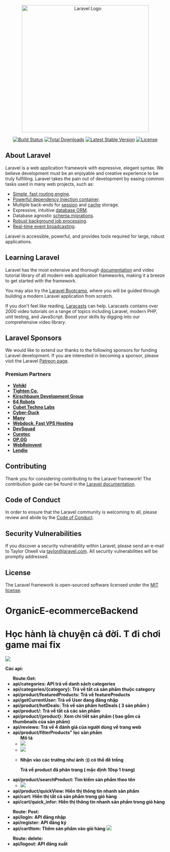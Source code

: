 <p align="center"><a href="https://laravel.com" target="_blank"><img src="https://raw.githubusercontent.com/laravel/art/master/logo-lockup/5%20SVG/2%20CMYK/1%20Full%20Color/laravel-logolockup-cmyk-red.svg" width="400" alt="Laravel Logo"></a></p>

<p align="center">
<a href="https://github.com/laravel/framework/actions"><img src="https://github.com/laravel/framework/workflows/tests/badge.svg" alt="Build Status"></a>
<a href="https://packagist.org/packages/laravel/framework"><img src="https://img.shields.io/packagist/dt/laravel/framework" alt="Total Downloads"></a>
<a href="https://packagist.org/packages/laravel/framework"><img src="https://img.shields.io/packagist/v/laravel/framework" alt="Latest Stable Version"></a>
<a href="https://packagist.org/packages/laravel/framework"><img src="https://img.shields.io/packagist/l/laravel/framework" alt="License"></a>
</p>

## About Laravel

Laravel is a web application framework with expressive, elegant syntax. We believe development must be an enjoyable and creative experience to be truly fulfilling. Laravel takes the pain out of development by easing common tasks used in many web projects, such as:

- [Simple, fast routing engine](https://laravel.com/docs/routing).
- [Powerful dependency injection container](https://laravel.com/docs/container).
- Multiple back-ends for [session](https://laravel.com/docs/session) and [cache](https://laravel.com/docs/cache) storage.
- Expressive, intuitive [database ORM](https://laravel.com/docs/eloquent).
- Database agnostic [schema migrations](https://laravel.com/docs/migrations).
- [Robust background job processing](https://laravel.com/docs/queues).
- [Real-time event broadcasting](https://laravel.com/docs/broadcasting).

Laravel is accessible, powerful, and provides tools required for large, robust applications.

## Learning Laravel

Laravel has the most extensive and thorough [documentation](https://laravel.com/docs) and video tutorial library of all modern web application frameworks, making it a breeze to get started with the framework.

You may also try the [Laravel Bootcamp](https://bootcamp.laravel.com), where you will be guided through building a modern Laravel application from scratch.

If you don't feel like reading, [Laracasts](https://laracasts.com) can help. Laracasts contains over 2000 video tutorials on a range of topics including Laravel, modern PHP, unit testing, and JavaScript. Boost your skills by digging into our comprehensive video library.

## Laravel Sponsors

We would like to extend our thanks to the following sponsors for funding Laravel development. If you are interested in becoming a sponsor, please visit the Laravel [Patreon page](https://patreon.com/taylorotwell).

### Premium Partners

- **[Vehikl](https://vehikl.com/)**
- **[Tighten Co.](https://tighten.co)**
- **[Kirschbaum Development Group](https://kirschbaumdevelopment.com)**
- **[64 Robots](https://64robots.com)**
- **[Cubet Techno Labs](https://cubettech.com)**
- **[Cyber-Duck](https://cyber-duck.co.uk)**
- **[Many](https://www.many.co.uk)**
- **[Webdock, Fast VPS Hosting](https://www.webdock.io/en)**
- **[DevSquad](https://devsquad.com)**
- **[Curotec](https://www.curotec.com/services/technologies/laravel/)**
- **[OP.GG](https://op.gg)**
- **[WebReinvent](https://webreinvent.com/?utm_source=laravel&utm_medium=github&utm_campaign=patreon-sponsors)**
- **[Lendio](https://lendio.com)**

## Contributing

Thank you for considering contributing to the Laravel framework! The contribution guide can be found in the [Laravel documentation](https://laravel.com/docs/contributions).

## Code of Conduct

In order to ensure that the Laravel community is welcoming to all, please review and abide by the [Code of Conduct](https://laravel.com/docs/contributions#code-of-conduct).

## Security Vulnerabilities

If you discover a security vulnerability within Laravel, please send an e-mail to Taylor Otwell via [taylor@laravel.com](mailto:taylor@laravel.com). All security vulnerabilities will be promptly addressed.

## License

The Laravel framework is open-sourced software licensed under the [MIT license](https://opensource.org/licenses/MIT).
# OrganicE-ecommerceBackend
<h1>Học hành là chuyện cả đời. T đi chơi game mai fix </h1>
<img src="https://thecaninebuddy.com/wp-content/uploads/2021/08/crying-cat-meme-2048x1152.jpg?ezimgfmt=ng%3Awebp%2Fngcb1%2Frs%3Adevice%2Frscb1-1">

<b>Các api:<b/>
    <ul>
    Route:Get:
        <li>api/categories: API trả về danh sách categories</li>
        <li>api/categories/{category}: Trả về tất cả sản phẩm thuộc category</li>
        <li>api/product/featuredProducts: Trả về featureProducts</li>
        <li>api/getCurrentUser: Trả về User đang đăng nhập</li>
        <li>api/product/hotDeals: Trả về sản phẩm hotDeals ( 3 sản phẩm )</li>
        <li>api/product/: Trả về tất cả các sản phẩm</li>
        <li>api/product/{product}: Xem chi tiết sản phẩm ( bao gồm cả thumbnails của sản phẩm)</li>
        <li>api/reviews: Trả về 4 đánh giá của người dùng về trang web</li> 
        <li>api/product/filterProducts" lọc sản phẩm
            <ul>
                Mô tả 
                <li>
                    <img src="https://scontent.fhan5-8.fna.fbcdn.net/v/t1.15752-9/387583222_1068103284110246_8996741958876999568_n.png?_nc_cat=108&ccb=1-7&_nc_sid=ae9488&_nc_ohc=5Xdfx3G5naMAX8164wS&_nc_ht=scontent.fhan5-8.fna&_nc_e2o=s&oh=03_AdS9YnCHzXui9D5mM-RCXZQtsQPMe_jFk96plQT-ffH6gA&oe=654B7B5A">
                </li>
                <li>
                    <img src="https://scontent.fhan5-9.fna.fbcdn.net/v/t1.15752-9/387525071_700266018240312_7259775648934234955_n.png?_nc_cat=109&ccb=1-7&_nc_sid=ae9488&_nc_ohc=rCSb91y3WtgAX_r2pWL&_nc_ht=scontent.fhan5-9.fna&_nc_e2o=s&oh=03_AdRNtQd1thMG9EMeZqRe7UDK2EWnmtnvUtJSD7aalB3EEA&oe=654B6A25">
                </li>
                <li>
                    <p>Nhận vào các trường như ảnh :)) có thể để trống </p>
                    <p>Trả về product đã phân trang ( mặc định 10sp 1 trang)</p>
                </li>
            </ul>
        </li>
        <li>api/product/searchProduct: Tìm kiếm sản phẩm theo tên
            <ul>
                <li><img src="https://scontent.fhan5-2.fna.fbcdn.net/v/t1.15752-9/387488755_323564463594714_2478060476593310063_n.png?_nc_cat=104&ccb=1-7&_nc_sid=ae9488&_nc_ohc=W7CbylSAqSgAX9QX87l&_nc_ht=scontent.fhan5-2.fna&_nc_e2o=s&oh=03_AdTycbUnz66JrXPYdJZOHxr1Ttvy_FNKqa0APL0rvkizTg&oe=654B7A42"></li>
            </ul>
        </li>
        <li>api/product/quickView: Hiển thị thông tin nhanh sản phẩm</li>
        <li>api/cart: Hiển thị tất cả sản phẩm trong giỏ hàng</li>
        <li>api/cart/quick_infor: Hiển thị thông tin nhanh sản phẩm trong giỏ hàng</li>
    </ul>
<ul>
    Route: Post:
    <li>api/login: API đăng nhập</li>
    <li>api/register: API đăng ký</li>    
    <li>
        api/cartItem: Thêm sản phẩm vào giỏ hàng
            <img src = "https://scontent.fhan5-6.fna.fbcdn.net/v/t1.15752-9/387324512_696506692538849_4966918350848311080_n.png?_nc_cat=105&ccb=1-7&_nc_sid=8cd0a2&_nc_ohc=Xpv1axbaGHAAX-noJ_3&_nc_ht=scontent.fhan5-6.fna&_nc_e2o=s&oh=03_AdTcYOEg7O_GIl9Soz0dkBakzmWppI9TFUjKpfVSBHx5bQ&oe=654F47AF"/>
    </li>
</ul>
<ul>
    Route: delete:
    <li>api/logout: API đăng xuất</li>  
</ul>
    
